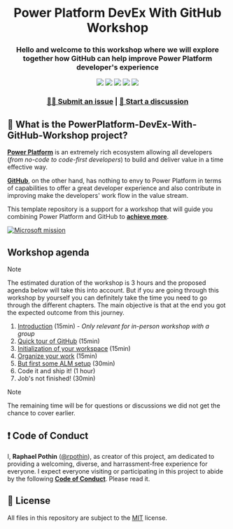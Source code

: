 <p align="center">
    <h1 align="center">
        Power Platform DevEx With GitHub Workshop
    </h1>
    <h3 align="center">
        Hello and welcome to this workshop where we will explore together how GitHub can help improve Power Platform developer's experience
    </h3>
</p>

<p align="center">
    <a href="https://github.com/rpothin/PowerPlatform-DevEx-With-GitHub-Workshop/blob/main/LICENSE" alt="Repository License">
        <img src="https://img.shields.io/github/license/rpothin/PowerPlatform-DevEx-With-GitHub-Workshop?color=yellow&label=License" /></a>
    <a href="https://github.com/rpothin/PowerPlatform-DevEx-With-GitHub-Workshop/blob/main/CODE_OF_CONDUCT.md" alt="Code Of Conduct">
        <img src="https://img.shields.io/badge/Contributor%20Covenant-2.1-4baaaa.svg" /></a>
    <a href="#watchers" alt="Watchers">
        <img src="https://img.shields.io/github/watchers/rpothin/PowerPlatform-DevEx-With-GitHub-Workshop?style=social" /></a>
    <a href="#forks" alt="Forks">
        <img src="https://img.shields.io/github/forks/rpothin/PowerPlatform-DevEx-With-GitHub-Workshop?style=social" /></a>
    <a href="#stars" alt="Stars">
        <img src="https://img.shields.io/github/stars/rpothin/PowerPlatform-DevEx-With-GitHub-Workshop?style=social" /></a>
</p>

<h3 align="center">
  <a href="https://github.com/rpothin/PowerPlatform-DevEx-With-GitHub-Workshop/discussions/new/choose">🙋🏼 Submit an issue</a> |
  <a href="https://github.com/rpothin/PowerPlatform-DevEx-With-GitHub-Workshop/discussions/new/choose">📢 Start a discussion</a>
</h3>

## 🏡 What is the PowerPlatform-DevEx-With-GitHub-Workshop project?

[**Power Platform**](https://powerplatform.microsoft.com/en-us/what-is-power-platform/) is an extremely rich ecosystem allowing all developers (_from no-code to code-first developers_) to build and deliver value in a time effective way.

[**GitHub**](https://github.com/features), on the other hand, has nothing to envy to Power Platform in terms of capabilities to offer a great developer experience and also contribute in improving make the developers' work flow in the value stream.

This template repository is a support for a workshop that will guide you combining Power Platform and GitHub to [**achieve more**](https://www.microsoft.com/en-us/about/values).

[![Microsoft mission](https://pbs.twimg.com/ext_tw_video_thumb/1125426298401116162/pu/img/SPo8RYxVf4u5hWzS.jpg)](https://x.com/Microsoft/status/1125428212614385664)

## Workshop agenda

> [!NOTE]
> The estimated duration of the workshop is 3 hours and the proposed agenda below will take this into account. But if you are going through this workshop by yourself you can definitely take the time you need to go through the different chapters. The main objective is that at the end you got the expected outcome from this journey.

1. [Introduction](./docs/01-Introduction.md) (15min) - _Only relevant for in-person workshop with a group_
2. [Quick tour of GitHub](./docs/02-QuickTourOfGitHub.md) (15min)
3. [Initialization of your workspace](./docs/03-InitializeWorkspace.md) (15min)
4. [Organize your work](./docs/04-OrganizeYourWork.md) (15min)
5. [But first some ALM setup](./docs/05-SomeALMSetup.md) (30min)
6. Code it and ship it! (1 hour)
7. Job's not finished! (30min)

> [!NOTE]
> The remaining time will be for questions or discussions we did not get the chance to cover earlier.

## ❗ Code of Conduct

I, **Raphael Pothin** ([@rpothin](https://github.com/rpothin)), as creator of this project, am dedicated to providing a welcoming, diverse, and harrassment-free experience for everyone.
I expect everyone visiting or participating in this project to abide by the following [**Code of Conduct**](CODE_OF_CONDUCT.md).
Please read it.

## 📝 License

All files in this repository are subject to the [MIT](LICENSE) license.